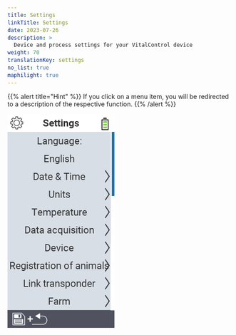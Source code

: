 ```yaml
---
title: Settings
linkTitle: Settings
date: 2023-07-26
description: >
  Device and process settings for your VitalControl device
weight: 70
translationKey: settings
no_list: true
maphilight: true
---
```

{{% alert title="Hint" %}}
If you click on a menu item, you will be redirected to a description of the respective function.
{{% /alert %}}

<img src="images/menu.png" alt="VitalControl Settings" title="Settings" usemap="#workmap" class="maphilight" />

<map name="workmap">
  <area shape="rect" coords="2,40,230,120" alt="Language" title="Set and permanently store the language of the user interface on your VitalControl device&#10;Mouse klick: open documentation" href="/en/docs/settings/language/">
  <area shape="rect" coords="2,120,230,160" alt="Date & Time" title="Here, you set the date and time&#10;Mouse klick: open documentation" href="/en/docs/settings/datetime/">
  <area shape="rect" coords="2,160,230,200" alt="Units" title="Here you select units for temperature and mass&#10;Mouse klick: open documentation" href="/en/docs/settings/units/">
  <area shape="rect" coords="2,200,230,240" alt="Temperature" title="Set the temperature settings for the application of your VitalControl device&#10;Mouse klick: open documentation" href="/en/docs/settings/temperature/">
   <area shape="rect" coords="2,240,230,280" alt="Data acquisition" title="Here you store relevant information for the animal data collection&#10;Mouse klick: open documentation" href="/en/docs/settings/data-acquisition/">
   <area shape="rect" coords="2,280,230,320" alt="Device" title="Here you can adjust various device settings&#10;Mausklick: zur Dokumentation" href="/en/docs/settings/device/">
   <area shape="rect" coords="2,320,230,360" alt="Registration of animals" title="Here you can adjust several factory-set standards concerning the registration of new animals to the requirements of your farm.&#10;Mouse klick: open documentation" href="/en/docs/settings/animal-registration/">
   <area shape="rect" coords="2,360,230,400" alt="Link transponder" title="Set the assignment of the transponder on your VitalControl device&#10;Mouse klick: open documentation" href="/en/docs/settings/transponder-linkage/">
   <area shape="rect" coords="2,400,230,439" alt="Farm" title="Permanently save your official twelve digit national farm ID on VitalControl device&#10;Mouse klick: open documentation" href="/en/docs/settings/farm-number/">
</map>
